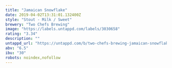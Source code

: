 ```yaml
---
title: "Jamaican Snowflake"
date: 2019-04-02T13:31:01.132400Z
style: "Stout - Milk / Sweet"
brewery: "Two Chefs Brewing"
image: "https://labels.untappd.com/labels/3030658"
rating: "3.34"
description: ""
untappd_url: "https://untappd.com/b/two-chefs-brewing-jamaican-snowflake/3030658"
abv: "6.5"
ibu: "30"
robots: noindex,nofollow
---
```


